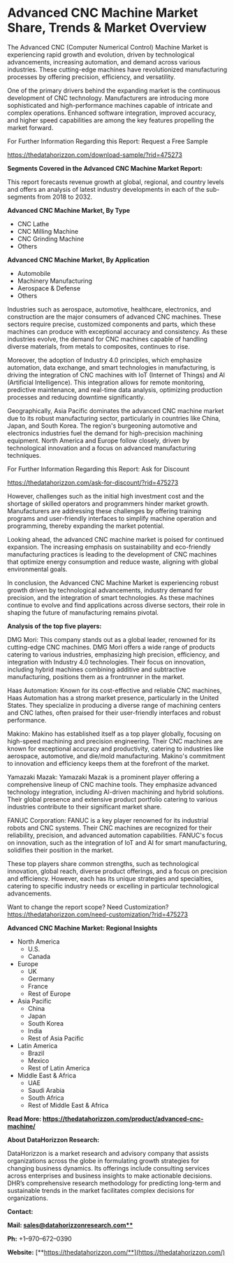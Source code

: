 ﻿# **Advanced CNC Machine Market Share, Trends & Market Overview**
The Advanced CNC (Computer Numerical Control) Machine Market is experiencing rapid growth and evolution, driven by technological advancements, increasing automation, and demand across various industries. These cutting-edge machines have revolutionized manufacturing processes by offering precision, efficiency, and versatility.

One of the primary drivers behind the expanding market is the continuous development of CNC technology. Manufacturers are introducing more sophisticated and high-performance machines capable of intricate and complex operations. Enhanced software integration, improved accuracy, and higher speed capabilities are among the key features propelling the market forward.

For Further Information Regarding this Report: Request a Free Sample

<https://thedatahorizzon.com/download-sample/?rid=475273>



**Segments Covered in the Advanced CNC Machine Market Report:**

This report forecasts revenue growth at global, regional, and country levels and offers an analysis of latest industry developments in each of the sub-segments from 2018 to 2032.

**Advanced CNC Machine Market, By Type**

- CNC Lathe
- CNC Milling Machine
- CNC Grinding Machine
- Others

**Advanced CNC Machine Market, By Application**

- Automobile
- Machinery Manufacturing
- Aerospace & Defense
- Others

Industries such as aerospace, automotive, healthcare, electronics, and construction are the major consumers of advanced CNC machines. These sectors require precise, customized components and parts, which these machines can produce with exceptional accuracy and consistency. As these industries evolve, the demand for CNC machines capable of handling diverse materials, from metals to composites, continues to rise.

Moreover, the adoption of Industry 4.0 principles, which emphasize automation, data exchange, and smart technologies in manufacturing, is driving the integration of CNC machines with IoT (Internet of Things) and AI (Artificial Intelligence). This integration allows for remote monitoring, predictive maintenance, and real-time data analysis, optimizing production processes and reducing downtime significantly.

Geographically, Asia Pacific dominates the advanced CNC machine market due to its robust manufacturing sector, particularly in countries like China, Japan, and South Korea. The region's burgeoning automotive and electronics industries fuel the demand for high-precision machining equipment. North America and Europe follow closely, driven by technological innovation and a focus on advanced manufacturing techniques.

For Further Information Regarding this Report: Ask for Discount

<https://thedatahorizzon.com/ask-for-discount/?rid=475273>

However, challenges such as the initial high investment cost and the shortage of skilled operators and programmers hinder market growth. Manufacturers are addressing these challenges by offering training programs and user-friendly interfaces to simplify machine operation and programming, thereby expanding the market potential.

Looking ahead, the advanced CNC machine market is poised for continued expansion. The increasing emphasis on sustainability and eco-friendly manufacturing practices is leading to the development of CNC machines that optimize energy consumption and reduce waste, aligning with global environmental goals.

In conclusion, the Advanced CNC Machine Market is experiencing robust growth driven by technological advancements, industry demand for precision, and the integration of smart technologies. As these machines continue to evolve and find applications across diverse sectors, their role in shaping the future of manufacturing remains pivotal.

**Analysis of the top five players:**

DMG Mori: This company stands out as a global leader, renowned for its cutting-edge CNC machines. DMG Mori offers a wide range of products catering to various industries, emphasizing high precision, efficiency, and integration with Industry 4.0 technologies. Their focus on innovation, including hybrid machines combining additive and subtractive manufacturing, positions them as a frontrunner in the market.

Haas Automation: Known for its cost-effective and reliable CNC machines, Haas Automation has a strong market presence, particularly in the United States. They specialize in producing a diverse range of machining centers and CNC lathes, often praised for their user-friendly interfaces and robust performance.

Makino: Makino has established itself as a top player globally, focusing on high-speed machining and precision engineering. Their CNC machines are known for exceptional accuracy and productivity, catering to industries like aerospace, automotive, and die/mold manufacturing. Makino's commitment to innovation and efficiency keeps them at the forefront of the market.

Yamazaki Mazak: Yamazaki Mazak is a prominent player offering a comprehensive lineup of CNC machine tools. They emphasize advanced technology integration, including AI-driven machining and hybrid solutions. Their global presence and extensive product portfolio catering to various industries contribute to their significant market share.

FANUC Corporation: FANUC is a key player renowned for its industrial robots and CNC systems. Their CNC machines are recognized for their reliability, precision, and advanced automation capabilities. FANUC's focus on innovation, such as the integration of IoT and AI for smart manufacturing, solidifies their position in the market.

These top players share common strengths, such as technological innovation, global reach, diverse product offerings, and a focus on precision and efficiency. However, each has its unique strategies and specialties, catering to specific industry needs or excelling in particular technological advancements.

Want to change the report scope? Need Customization? <https://thedatahorizzon.com/need-customization/?rid=475273>

**Advanced CNC Machine Market: Regional Insights**

- North America
  - U.S.
  - Canada
- Europe
  - UK
  - Germany
  - France
  - Rest of Europe
- Asia Pacific
  - China
  - Japan
  - South Korea
  - India
  - Rest of Asia Pacific
- Latin America
  - Brazil
  - Mexico
  - Rest of Latin America
- Middle East & Africa
  - UAE
  - Saudi Arabia
  - South Africa
  - Rest of Middle East & Africa

**Read More: https://thedatahorizzon.com/product/advanced-cnc-machine/**

**About DataHorizzon Research:**

DataHorizzon is a market research and advisory company that assists organizations across the globe in formulating growth strategies for changing business dynamics. Its offerings include consulting services across enterprises and business insights to make actionable decisions. DHR’s comprehensive research methodology for predicting long-term and sustainable trends in the market facilitates complex decisions for organizations.

**Contact:**

**Mail: [sales@datahorizzonresearch.com**](mailto:sales@datahorizzonresearch.com)**

**Ph:** +1–970–672–0390

**Website:** [**https://thedatahorizzon.com/**](https://thedatahorizzon.com/)


